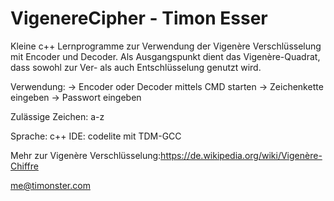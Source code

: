 # VigenereCipher - Timon Esser
 
Kleine c++ Lernprogramme zur Verwendung der Vigenère Verschlüsselung mit Encoder und Decoder.
Als Ausgangspunkt dient das Vigenère-Quadrat, dass sowohl zur Ver- als auch Entschlüsselung genutzt wird.

Verwendung:
-> Encoder oder Decoder mittels CMD starten
-> Zeichenkette eingeben
-> Passwort eingeben

Zulässige Zeichen: a-z

Sprache:	c++
IDE:		codelite mit TDM-GCC

Mehr zur Vigenère Verschlüsselung:https://de.wikipedia.org/wiki/Vigenère-Chiffre


me@timonster.com




